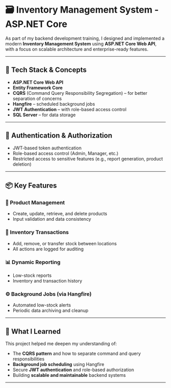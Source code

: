 # 🗃️ Inventory Management System - ASP.NET Core

As part of my backend development training, I designed and implemented a modern **Inventory Management System** using **ASP.NET Core Web API**, with a focus on scalable architecture and enterprise-ready features.

---

## 🚀 Tech Stack & Concepts

- **ASP.NET Core Web API**
- **Entity Framework Core**
- **CQRS** (Command Query Responsibility Segregation) – for better separation of concerns
- **Hangfire** – scheduled background jobs
- **JWT Authentication** – with role-based access control
- **SQL Server** – for data storage

---

## 🔐 Authentication & Authorization

- JWT-based token authentication
- Role-based access control (Admin, Manager, etc.)
- Restricted access to sensitive features (e.g., report generation, product deletion)

---

## 📦 Key Features

### 🧾 Product Management
- Create, update, retrieve, and delete products
- Input validation and data consistency

### 🔄 Inventory Transactions
- Add, remove, or transfer stock between locations
- All actions are logged for auditing

### 📊 Dynamic Reporting
- Low-stock reports
- Inventory and transaction history

### ⚙️ Background Jobs (via Hangfire)
- Automated low-stock alerts
- Periodic data archiving and cleanup

---

## 🧠 What I Learned

This project helped me deepen my understanding of:

- The **CQRS pattern** and how to separate command and query responsibilities
- **Background job scheduling** using Hangfire
- Secure **JWT authentication** and role-based authorization
- Building **scalable and maintainable** backend systems

---


